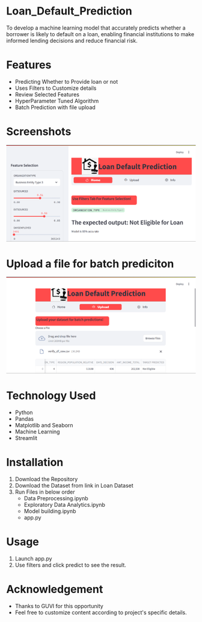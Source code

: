 # Loan_Default_Prediction
To develop a machine learning model that accurately predicts whether a borrower is likely to default on a loan, enabling financial institutions to make informed lending decisions and reduce financial risk.
# Features
* Predicting Whether to Provide loan or not
* Uses Filters to Customize details
* Review Selected Features
* HyperParameter Tuned Algorithm
* Batch Prediction with file upload
# Screenshots
![image alt](https://github.com/AruRaja11/Loan_Default_Prediction/blob/e8d91b3c180a543621261e1f247a2ec6a90f3a43/Screenshot/Screenshot%201.png)
# Upload a file for batch prediciton
![image alt](https://github.com/AruRaja11/Loan_Default_Prediction/blob/e8d91b3c180a543621261e1f247a2ec6a90f3a43/Screenshot/Screenshot%202.png)
  
# Technology Used
* Python
* Pandas
* Matplotlib and Seaborn
* Machine Learning
* Streamlit
# Installation
1. Download the Repository
2. Download the Dataset from link in Loan Dataset
3. Run Files in below order
   * Data Preprocessing.ipynb
   * Exploratory Data Analytics.ipynb
   * Model building.ipynb
   * app.py
# Usage
1. Launch app.py
2. Use filters and click predict to see the result.
# Acknowledgement
* Thanks to GUVI for this opportunity
* Feel free to customize content according to project's specific details.
  
